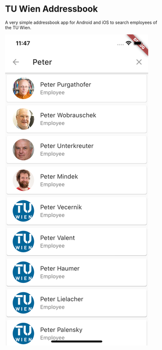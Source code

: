 # TU Wien Addressbook
A very simple addressbook app for Android and iOS to search employees of the 
TU Wien.

![Screenshot](screenshot.png)

